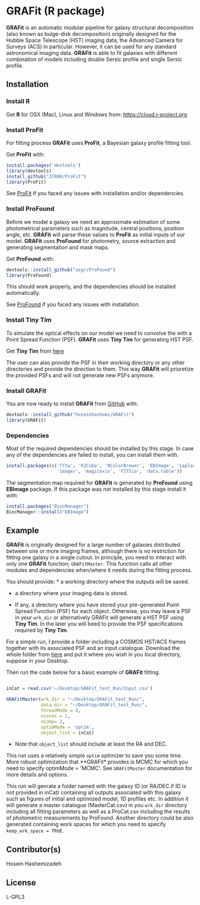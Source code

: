 
<!-- README.md is generated from README.Rmd. Please edit that file -->
GRAFit (R package)
==================

<!-- badges: start -->
<!-- badges: end -->
**GRAFit** is an automatic modular pipeline for galaxy structural decomposition (also known as bulge-disk decomposition) originally designed for the Hubble Space Telescope (HST) imaging data, the Advanced Camera for Surveys (ACS) in particular. However, it can be used for any standard astronomical imaging data. **GRAFit** is able to fit galaxies with different combination of models including double Sersic profile and single Sersic profile. <!-- At it's core GRAFit uses ProFit galaxy fitting package. -->

Installation
------------

### Install R

Get **R** for OSX (Mac), Linux and Windows from: <https://cloud.r-project.org>

### Install ProFit

For fitting process **GRAFit** uses **ProFit**, a Bayesian galaxy profile fitting tool.

Get **ProFit** with:

``` r
install.packages('devtools')
library(devtools)
install_github("ICRAR/ProFit")
library(ProFit)
```

See [ProFit](https://github.com/ICRAR/ProFit) if you faced any issues with installation and/or dependencies.

### Install ProFound

Before we model a galaxy we need an approximate estimation of some photometrical parameters such as magnitude, central positions, position angle, etc. **GRAFit** will parse these values to **ProFit** as initial inputs of our model. **GRAFit** uses **ProFound** for photometry, source extraction and generating segmentation and mask maps.

Get **ProFound** with:

``` r
devtools::install_github("asgr/ProFound")
library(ProFound)
```

This should work properly, and the dependencies should be installed automatically.

See [ProFound](https://github.com/asgr/ProFound) if you faced any issues with installation.

### Install Tiny Tim

To simulate the optical effects on our model we need to convolve the with a Point Spread Function (PSF). **GRAFit** uses **Tiny Tim** for generating HST PSF.

Get **Tiny Tim** from [here](https://www.stsci.edu/hst/instrumentation/focus-and-pointing/focus/tiny-tim-hst-psf-modeling)

The user can also provide the PSF in their working directory or any other directories and provide the direction to them. This way **GRAFit** will prioretize the provided PSFs and will not generate new PSFs anymore.

### Install GRAFit

<!-- You can install the released version of GRAFit from [CRAN](https://CRAN.R-project.org) with:-->
<!-- ``` r -->
<!-- install.packages("GRAFit") -->
<!-- ``` -->
You are now ready to install **GRAFit** from [GitHub](https://github.com/hoseinhashemi/GRAFit) with:

``` r
devtools::install_github("hoseinhashemi/GRAFit")
library(GRAFit)
```

### Dependencies

Most of the required dependencies should be installed by this stage. In case any of the dependencies are failed to install, you can install them with.

``` r
install.packages(c('fftw', 'R2Cuba', 'RColorBrewer', 'EBImage', 'LaplacesDemon', 
                   'imager', 'magicaxis', 'FITSio', 'data.table'))
```

The segmentation map required for **GRAFit** is generated by **ProFound** using **EBImage** package. If this package was not installed by this stage install it with:

``` r
install.packages("BiocManager")
BiocManager::install("EBImage")
```

Example
-------

**GRAFit** is originally designed for a large number of galaxies distributed between one or more imaging frames, although there is no restriction for fitting one galaxy in a single cutout. In principle, you need to interact with only one **GRAFit** function; `GRAFitMaster`. This function calls all other modules and dependencies when/where it needs during the fitting process.

You should provide: \* a working directory where the outputs will be saved.

-   a directory where your imaging data is stored.

-   If any, a directory where you have stored your pre-generated Point Spread Function (PSF) for each object. Otherwise, you may leave a PSF in your `wrk_dir` or alternatively GRAFit will generate a HST PSF using **Tiny Tim**. In the later you will beed to provide the PSF specifications required by **Tiny Tim**.

For a simple run, I provide a folder including a COSMOS HST/ACS frames together with its associated PSF and an input catalogue. Download the whole folder from [here](https://www.dropbox.com/sh/pb8xri702tz03ka/AAB7hwuy89jhyqRHUwuMrBK0a?dl=0) and put it where you wish in you local directory, suppose in your Desktop.

Then run the code below for a basic example of **GRAFit** fitting.

``` r

inCat = read.csv('~/Desktop/GRAFit_test_Run/Input.csv')

GRAFitMaster(wrk_dir = "~/Desktop/GRAFit_test_Run/",
             data_dir = "~/Desktop/GRAFit_test_Run/",
             threadMode = 0,
             ncores = 1,
             nComp= 2,
             optimMode = 'optim',
             object_list = inCat)
```

-   Note that `object_list` should include at least the RA and DEC.

This run uses a relatively simple `optim` optimizer to save you some time. More robust optimization that \*\*GRAFit\* provides is MCMC for which you need to specify optimMode = 'MCMC'. See `GRAFitMaster` documentation for more details and options.

This run will genrate a folder named with the galaxy ID (or RA/DEC if ID is not provided in inCat) containing all outputs associated with this galaxy such as figures of initial and optimized model, 1D profiles etc. In addition it will generate a master catalogue (MasterCat.csv) in you `wrk_dir` directory including all fitting parameters as well as a ProCat.csv including the results of photometric measurements by ProFound. Another directory could be also generated containing work spaces for which you need to specify `keep_wrk_space = TRUE`.

Contributor(s)
--------------

Hosein Hashemizadeh

License
-------

L-GPL3
